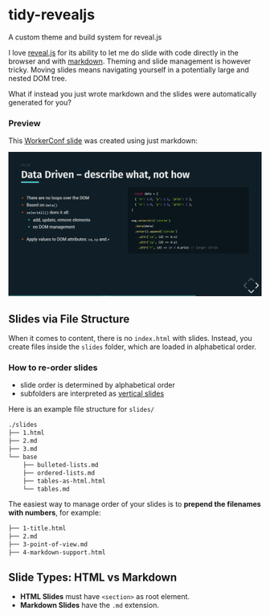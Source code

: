 # tidy-revealjs

A custom theme and build system for reveal.js

I love [reveal.js](https://github.com/hakimel/reveal.js) for its ability to let me do slide with code directly in the browser and with [markdown](https://github.com/hakimel/reveal.js/#markdown). Theming and slide management is however tricky. Moving slides means navigating yourself in a potentially large and nested DOM tree.

What if instead you just wrote markdown and the slides were automatically generated for you?

### Preview

This [WorkerConf slide](https://github.com/julie-ng/workerconf-slides) was created using just markdown:

![Preview](./preview.png)


## Slides via File Structure  

When it comes to content, there is no `index.html` with slides. Instead, you create files inside the `slides` folder, which are loaded in alphabetical order.

### How to re-order slides

- slide order is determined by alphabetical order
- subfolders are interpreted as [vertical slides](https://github.com/hakimel/reveal.js/#vertical-slide-navigation)

Here is an example file structure for `slides/`

```
./slides
├── 1.html
├── 2.md
├── 3.md
└── base
    ├── bulleted-lists.md
    ├── ordered-lists.md
    ├── tables-as-html.html
    └── tables.md
```

The easiest way to manage order of your slides is to **prepend the filenames with numbers**, for example:

```
├── 1-title.html
├── 2.md
├── 3-point-of-view.md
├── 4-markdown-support.html
```

## Slide Types: HTML vs Markdown

- **HTML Slides** must have `<section>` as root element.
- **Markdown Slides** have the `.md` extension.

